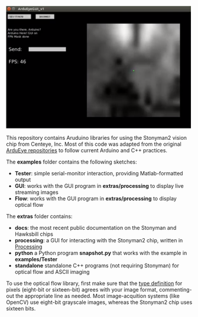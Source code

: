 <img src="ardueye.png" width=500>

This repository contains Aruduino libraries for using the Stonyman2 vision chip from Centeye, Inc.
Most of this code was adapted from the original [ArduEye repositories](https://github.com/ArduEye) 
to follow current Arduino and C++ practices.

The <b>examples</b> folder contains the following sketches:
<ul>
<li> <b>Tester</b>: simple serial-monitor interaction, providing Matlab-formatted output
<li> <b>GUI</b>: works with the GUI program in <b>extras/processing</b> to display live streaming images
<li> <b>Flow</b>: works with the GUI program in <b>extras/processing</b> to display optical flow
</ul>

The <b>extras</b> folder contains:
<ul>
<li> <b>docs</b>: the most recent public documentation on the Stonyman and Hawksbill chips
<li> <b>processing</b>: a GUI for interacting with the Stonyman2 chip, written in 
<a href="https://processing.org/">Processing</a>
<li> <b>python</b> a Python program <b>snapshot.py</b> that works with the example in <b>examples/Tester</b>
<li> <b>standalone</b> standalone C++ programs (not requiring Stonyman) for optical flow and ASCII imaging
</ul>

To use the optical flow library, first make sure that the [type definition](src/OpticalFlow.h#L36-L40) for pixels (eight-bit or sixteen-bit) agrees
with your image format, commenting-out the appropriate line as needed.  Most image-acquition systems (like OpenCV) use eight-bit grayscale
images, whereas the Stonyman2 chip uses sixteen bits.

